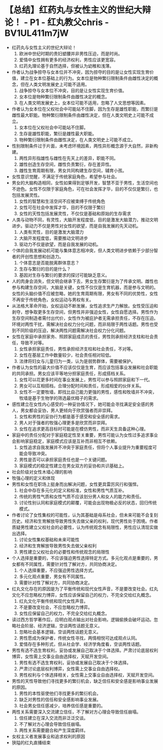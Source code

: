 # 【总结】红药丸与女性主义的世纪大辩论！ - P1 - 红丸教父chris - BV1UL411m7jW

-   红药丸与女性主义的世纪大辩论！
    1.  欧洲中世纪时期的贵妇塑腰并非男性压迫，而是时尚。
    2.  爱情中女性拥有更多的经济权利，男性应该更宽容。
    3.  红药丸理论基于自然选择，但被认为幼稚和浅薄。
-   作者认为战争掠夺与女本位并不冲突，因为掠夺的目的是让女性实现生育价值，建立在女本位基础上的行为。女本位是物种繁衍限制条件由雌性决定的概念，但在人类文明发展史上可能不适用。
    1.  战争掠夺与女本位不冲突，目的是让女性实现生育价值。
    2.  女本位是物种繁衍限制条件由雌性决定的概念。
    3.  在人类文明发展史上，女本位可能不适用，忽略了人文思想等因素。
-   作者认为女本位在父权社会中可能站不住脚，因为生存是雄性职能，而繁衍是雌性最大职能。物种繁衍限制条件由雌性决定，但在人类文明史上可能不成立。
    1.  女本位在父权社会中可能站不住脚。
    2.  生存是雄性职能，繁衍是雌性最大职能。
    3.  物种繁衍限制条件由雌性决定，在人类文明史上可能不成立。
-   性别限制条件过于片面，未考虑环境因素，两性异形概念源于大自然，非新构建。
    1.  两性异形指雄性与雌性在先天上的差异，职能不同。
    2.  雄性创造生存空间，雌性负责繁衍，存在差异性。
    3.  雌性生育周期有限，男女共同构建生存空间，辅育小孩。
-   女性意识觉醒，不满足于传统家庭角色，希望参与社会。
-   男女的大脑构造相同，女性如果得到足够开发，智慧不亚于男性，生活空间也不逊色。女性不仅限于家庭角色，可在社会发挥才华，目的不仅仅是繁衍，也包括发展灵性。
    1.  女性的智慧和生活空间不应被束缚于传统角色
    2.  女性可在社会中发挥才华，目的不仅限于繁衍
    3.  女性的天性包括发展灵性，不仅仅是基础和原始的生存需求
-   人类与动物不同，有灵性，大脑开发程度低，目的是激发大脑潜力，推动文明进步。驱动力不仅是男性对女性的欲望，而是自我发展的先天动机。
    1.  人类有灵性，目的是激发大脑潜力
    2.  大脑开发程度低，需要推动文明进步
    3.  驱动力不仅是欲望，而是自我发展的动机。
-   个体的自我发展动机可能与集体意志相冲突，但人类文明进步依赖于少部分智者的开创性思想和创造力。
    1.  个体意志是否能脱离群体意志？
    2.  生存与繁衍的目的是什么？
    3.  基因对生存与繁衍的要求的探讨可能缺乏意义。
-   人的肉身会消失，但文明会继承下去，男女生存繁衍是为了传承文明。雌性也参与构建生存空间，大脑是关键，女性不仅仅是生育机器，而是参与文明的。女性的头脑价值不应被忽略，她的生育周期有限，男女有不同的优势性，女性不再安于传统角色，女权运动与男权有关。
-   从法格大革命开始，女权运动不断发展，女性追求生产力解放。女性受压迫和剥夺，想争取更多生存空间，但男性并非强迫女性，女性自愿选择。男性作为生存空间制造者需付出代价，女性作为被庇护者无需承担责任，不存在压迫。环境对两性干扰，需解决社会权力分化问题，而非局限于两性话题。男性也受到不同阶级的压迫，解决两性问题需解决社会权力分化问题。
-   女性在家庭中承担家务、照顾家庭成员的责任，男性则承担经济支柱和社会责任，导致不对等。
    1.  女性承担家庭责任，男性承担经济支柱和社会责任，不对等。
    2.  女性在基层工作中数量较少，社会责任相对较低。
    3.  法律将妇女与儿童归为一类，认为是弱势群体，需要被保护。
-   作者认为女性的最大价值不应该仅仅是生育，而应该包括事业发展和社会职能的共同承担。男女应该平等地分担家庭责任，形成搭档关系。
    1.  女性可以花更多时间在事业发展上，男性可以参与照顾家庭和下一代。
    2.  男女可以互相搭档，合理分配时间和责任，形成相爱的伙伴关系。
    3.  女性不一定要牧墙，即找比自己能力更强的男性，感性和牧墙并不冲突，牧墙是基于生物学的筛选最优精子的需求。
-   感性建立在女性内心感受的一种妥协情况下，她可能会寻找满足安全感的男人，男女都会妥协，男人更倾向于欣赏强者而非崇拜。
    1.  女性和男性的妥协行为都是基于感受和安全感的需求。
    2.  男人对于强者的牧强心理更多是欣赏而非崇拜。
    3.  女性在追求更高目标时可能是在模仿男性，而非天生具备这种心理。
-   家庭中的责任分配对于家庭稳定性至关重要，男性可能认为女性过多追求事业会影响家庭稳定，家庭模式应该是互补而非相互不依赖。
    1.  女性追求自我发展并不冲突于家庭责任，但将个人事业提升为重要程度可能会导致冲突。
    2.  男性是否可以承担家庭责任也是一个关键问题。
    3.  家庭模式的稳定性建立在男女双方的妥协和共识基础上。
-   社会阶级对女性木墙心理的影响
-   牧强心理的定义和体现
-   男性和女性在职场上挺身而出解决问题，女性更具雷厉风行和强悍。
    1.  社会中存在多元化的定义和标准，女性和男性气质互补。
    2.  传统的男性气质和女性气质不应该划分男人和女人的能力和责任。
    3.  讨论性别认同和家庭模式的颠覆，可能会出现物极必反的状态，回归传统模式。
-   作者讨论了女性集权的可能性，认为其基础是母系社会，但未来可能不会复刻历史。经济和生育解放导致男性失去做父亲的权利，现代男性处于困境。作者质疑男性建立父权社会的必要性，认为传统观念有局限性，男性应认清现实做出选择。
    1.  讨论女性集权基础和未来可能性
    2.  经济和生育解放导致男性失去做父亲权利
    3.  男性建立父权社会的必要性和传统观念的局限性
-   个人选择是重要的，不应该强迫男性选择特定方式。多元化观点是重要的，男女都有不同属性，需要针对性了解对方，共同协商决定。
    1.  个人选择重要，不应强迫男性选择方式。
    2.  多元化观点重要，男女有不同属性。
    3.  需要针对性了解对方，共同协商决定。
-   红丸文化存在的原因是为了平衡传统和现代女性声音，不是要改变社会。红丸文化不应忽略权力博弈，女性应该保留自己的权力，不完全交给红丸概念。
    1.  红丸文化平衡传统和现代女性声音。
    2.  不是要改变社会，不应忽略权力博弈。
    3.  女性应保留自己的权力，不完全交给红丸概念。
-   读过西方哲学著作后，应明白观点输出对社会影响，逻辑偷换会破坏运动。忽略社会阶层、经济逻辑，空谈两性话题无意义。
    1.  忽略社会基本逻辑，空谈两性话题无意义。
    2.  男性愿成为保护者，传统女性寻找，两情相悦可达成观点认同。
    3.  爱情存在多种形式，但从社会学、经济学角度看，空谈两性话题。
-   男性有选不选生育权利，妥协或发展自己取决于个体选择。严肃讨论底层权利博弈，女性需上交事业自由选择权，天赋开发空间。
    1.  男性有选不选生育权利，妥协或发展自己取决于个体选择。
    2.  严肃讨论底层权利博弈，女性需上交事业自由选择权。
    3.  男性权利与个体选择相关，女性需上交事业自由选择权，天赋开发空间。
-   男性的天性导致他们寻找更多的繁衍机会，缺乏信任和安全感是影响事业发展的原因。
    1.  男性的本性驱使他们寻找更多的繁衍机会。
    2.  缺乏对男性的信任和安全感影响事业发展。
    3.  社会男女信任感减少，培养信任感是重要的。
-   两性关系需要深入交流建立信任，不了解对方心理会导致信任崩塌。
    1.  信任建立在深入交流而非泛泛交谈。
    2.  不了解对方心理会导致信任崩塌。
    3.  两性关系需要磨合和产生深度羁绊。
-   女权主义者发展事业和追求权利的原因
-   狭隘的红丸直播结束